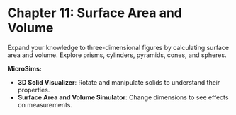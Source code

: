 # Chapter 11: Surface Area and Volume

Expand your knowledge to three-dimensional figures by calculating surface area and volume. Explore prisms, cylinders, pyramids, cones, and spheres.

**MicroSims:**

- **3D Solid Visualizer**: Rotate and manipulate solids to understand their properties.
- **Surface Area and Volume Simulator**: Change dimensions to see effects on measurements.
